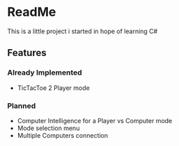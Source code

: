 # ReadMe
This is a little project i started in hope of learning C#

## Features
### Already Implemented
- TicTacToe 2 Player mode

### Planned
- Computer Intelligence for a Player vs Computer mode
- Mode selection menu
- Multiple Computers connection
